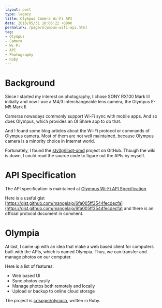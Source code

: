 ```yaml
---
layout: post
type: legacy
title: Olympus Camera Wi-Fi API
date: 2016/05/31 18:06:22 +0800
permalink: /page/olympus-wifi-api.html
tag:
- Olympus
- Camera
- Wi-Fi
- API
- Photography
- Ruby
---
```


# Background

Since I started my interest on photography, I chose SONY RX100 Mark III initially and now I use a M4/3 interchangeable lens camera, the Olympus E-M5 Mark II.

Cameras nowadays commonly support Wi-Fi sync with mobile apps. And so does Olympus, which provides an OI Share app to do that.

And I found some blog articles about the Wi-Fi protocol or commands of Olympus camera. Most of them are not well maintained, because Olympus camera is a minority choice in Internet world.

Fortunately, I found the [stv0g/libqt-omd](https://github.com/stv0g/libqt-omd) project on GitHub. Though the wiki is down, I could read the source code to figure out the APIs by myself.

# API Specification

The API specification is maintained at [Olympus Wi-Fi API Specification](https://github.com/crispgm/olympia/blob/master/api_specs.md).

Here is a useful gist [https://gist.github.com/mangelajo/6fa005ff3544fecdecfa](https://gist.github.com/mangelajo/6fa005ff3544fecdecfa) and there is an official protocol document in comment.

# Olympia

At last, I came up with an idea that make a web based client for computers built with the APIs, which is named Olympia. Thus, we can transfer and manage photos on our computer.

Here is a list of features:

* Web based UI
* Sync photos easily
* Manage photos both remotely and locally
* Upload or backup to online cloud storage

The project is [crispgm/olympia](https://github.com/crispgm/olympia), written in Ruby.

